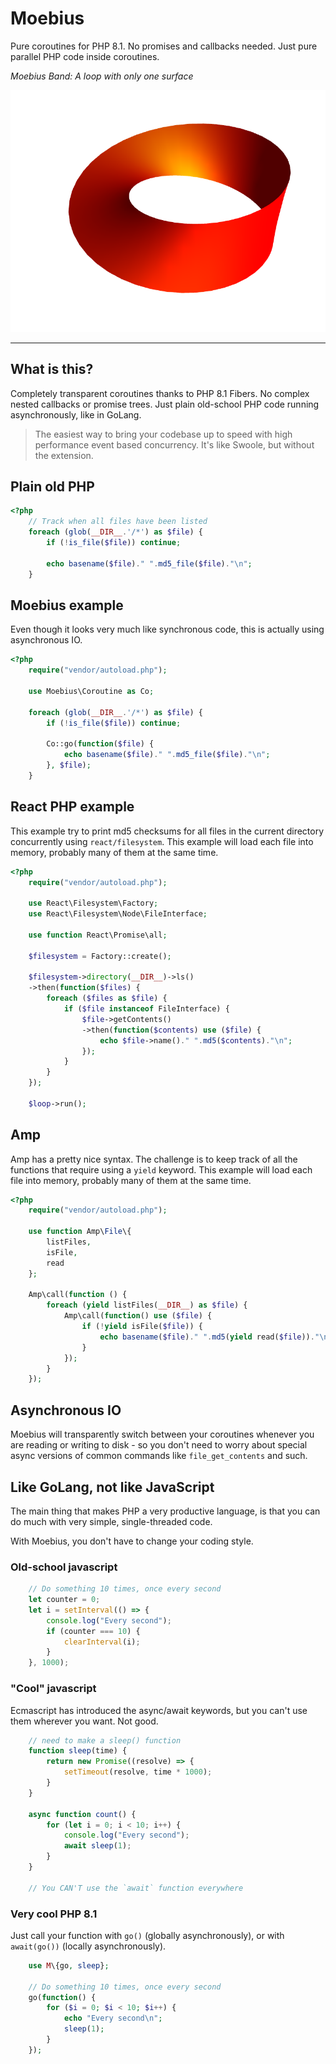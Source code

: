 Moebius
=======

Pure coroutines for PHP 8.1. No promises and callbacks needed. Just pure parallel
PHP code inside coroutines.

*Moebius Band: A loop with only one surface*

![Möbius Loop](docs/assets/wikipedia-mobius-strip.png)

---

What is this?
-------------

Completely transparent coroutines thanks to PHP 8.1 Fibers. No complex
nested callbacks or promise trees. Just plain old-school PHP code running
asynchronously, like in GoLang.

> The easiest way to bring your codebase up to speed with high performance
> event based concurrency. It's like Swoole, but without the extension.


## Plain old PHP

```php
<?php
    // Track when all files have been listed
    foreach (glob(__DIR__.'/*') as $file) {
        if (!is_file($file)) continue;

        echo basename($file)." ".md5_file($file)."\n";
    }

```


## Moebius example

Even though it looks very much like synchronous code, this is actually using
asynchronous IO.

```php
<?php
    require("vendor/autoload.php");

    use Moebius\Coroutine as Co;

    foreach (glob(__DIR__.'/*') as $file) {
        if (!is_file($file)) continue;

        Co::go(function($file) {
            echo basename($file)." ".md5_file($file)."\n";
        }, $file);
    }
```


## React PHP example

This example try to print md5 checksums for all files in the current directory
concurrently using `react/filesystem`. This example will load each file into
memory, probably many of them at the same time.

```php
<?php
    require("vendor/autoload.php");

    use React\Filesystem\Factory;
    use React\Filesystem\Node\FileInterface;

    use function React\Promise\all;

    $filesystem = Factory::create();

    $filesystem->directory(__DIR__)->ls()
    ->then(function($files) {
        foreach ($files as $file) {
            if ($file instanceof FileInterface) {
                $file->getContents()
                ->then(function($contents) use ($file) {
                    echo $file->name()." ".md5($contents)."\n";
                });
            }
        }
    });

    $loop->run();
```


## Amp

Amp has a pretty nice syntax. The challenge is to keep track of all the functions
that require using a `yield` keyword. This example will load each file into
memory, probably many of them at the same time.

```php
<?php
    require("vendor/autoload.php");

    use function Amp\File\{
        listFiles,
        isFile,
        read
    };

    Amp\call(function () {
        foreach (yield listFiles(__DIR__) as $file) {
            Amp\call(function() use ($file) {
                if (!yield isFile($file)) {
                    echo basename($file)." ".md5(yield read($file))."\n";
                }
            });
        }
    });
```


Asynchronous IO
---------------

Moebius will transparently switch between your coroutines whenever you
are reading or writing to disk - so you don't need to worry about special
async versions of common commands like `file_get_contents` and such.


Like GoLang, not like JavaScript
--------------------------------

The main thing that makes PHP a very productive language, is
that you can do much with very simple, single-threaded code.

With Moebius, you don't have to change your coding style.


### Old-school javascript

```javascript
    // Do something 10 times, once every second
    let counter = 0;
    let i = setInterval(() => {
        console.log("Every second");
        if (counter === 10) {
            clearInterval(i);
        }
    }, 1000);
```


### "Cool" javascript

Ecmascript has introduced the async/await keywords, but
you can't use them wherever you want. Not good.

```javascript
    // need to make a sleep() function
    function sleep(time) {
        return new Promise((resolve) => {
            setTimeout(resolve, time * 1000);
        }
    }

    async function count() {
        for (let i = 0; i < 10; i++) {
            console.log("Every second");
            await sleep(1);
        }
    }

    // You CAN'T use the `await` function everywhere
```


### Very cool PHP 8.1

Just call your function with `go()` (globally asynchronously), or
with `await(go())` (locally asynchronously).

```php
    use M\{go, sleep};

    // Do something 10 times, once every second
    go(function() {
        for ($i = 0; $i < 10; $i++) {
            echo "Every second\n";
            sleep(1);
        }
    });
```

